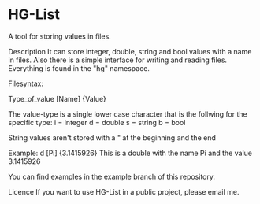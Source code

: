 # HG-List
A tool for storing values in files.

Description 
It can store integer, double, string and bool values with a name in files. 
Also there is a simple interface for writing and reading files.
Everything is found in the "hg" namespace.


Filesyntax:

Type_of_value [Name] {Value}

The value-type is a single lower case character that is the follwing for the specific type: 
i = integer
d = double
s = string
b = bool

String values aren't stored with a " at the beginning and the end

Example:
d [Pi] {3.1415926}
This is a double with the name Pi and the value 3.1415926

You can find examples in the example branch of this repository.

Licence 
If you want to use HG-List in a public project, please email me.
